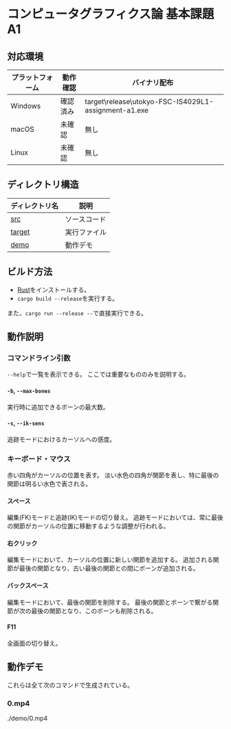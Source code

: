 # コンピュータグラフィクス論 基本課題A1

## 対応環境

| プラットフォーム | 動作確認 | バイナリ配布 |
| - | - | - |
| Windows | 確認済み | target\release\utokyo-FSC-IS4029L1-assignment-a1.exe |
| macOS | 未確認 | 無し |
| Linux | 未確認 | 無し |

## ディレクトリ構造

| ディレクトリ名 | 説明 |
| - | - |
| [src](src) | ソースコード |
| [target](target) | 実行ファイル |
| [demo](demo) | 動作デモ |

## ビルド方法 

+ [Rust](https://www.rust-lang.org/ja)をインストールする。
+ `cargo build --release`を実行する。

また、`cargo run --release --`で直接実行できる。

## 動作説明

### コマンドライン引数

`--help`で一覧を表示できる。
ここでは重要なもののみを説明する。

#### `-b`, `--max-bones`

実行時に追加できるボーンの最大数。

#### `-s`, `--ik-sens`

追跡モードにおけるカーソルへの感度。

### キーボード・マウス

赤い四角がカーソルの位置を表す。
淡い水色の四角が関節を表し、特に最後の関節は明るい水色で表される。

#### スペース

編集(FK)モードと追跡(IK)モードの切り替え。
追跡モードにおいては、常に最後の関節がカーソルの位置に移動するような調整が行われる。

#### 右クリック

編集モードにおいて、カーソルの位置に新しい関節を追加する。
追加される関節が最後の関節となり、古い最後の関節との間にボーンが追加される。

#### バックスペース

編集モードにおいて、最後の関節を削除する。
最後の関節とボーンで繋がる関節が次の最後の関節となり、このボーンも削除される。

#### F11

全画面の切り替え。

## 動作デモ

これらは全て次のコマンドで生成されている。

### 0.mp4

./demo/0.mp4
